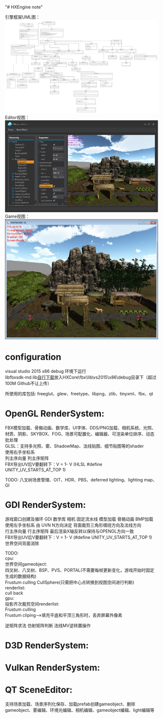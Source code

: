 "# HXEngine note" 

引擎框架UML图：  
<img class="shadow" src="./HXEngine UML.png" width="1024">  
Editor视图：  
<img class="shadow" src="./2.png" width="600">  
Game视图：  
<img class="shadow" src="./1.png" width="600">  

configuration
================================================================================
visual studio 2015  x86 debug 环境下运行  
libfbxsdk-md.lib[自行下载](https://pan.baidu.com/s/1oCiEz5Ol3jDkzU6Ut0FoQg)放入HXCore\fbx\lib\vs2015\x86\debug目录下（超过100M Github不让上传）

所使用的库包括: freeglut、glew、freetype、libpng、zlib、tinyxml、fbx、qt

OpenGL RenderSystem:
================================================================================
FBX模型加载、骨骼动画、数学库、UI字体、DDS/PNG加载、相机系统、光照、材质、阴影、SKYBOX、FOG、场景可配置化、编辑器、可渲染单位排序、动态批处理  
GLSL：支持多光照、雾、ShadowMap、法线贴图、细节贴图等的shader  
使用右手坐标系  
列主序向量 列主序矩阵  
FBX导出UV后V要翻转下：V = 1- V (HLSL #define UNITY_UV_STARTS_AT_TOP 1)

TODO:
八叉树场景管理、OIT、HDR、PBS、deferred lighting、lighting map、GI

GDI RenderSystem:
================================================================================
游戏窗口创建及循环 GDI 数学库 相机 固定流水线 模型加载 骨骼动画 BMP加载  
使用左手坐标系     由 UVN N方向决定   背面裁剪三角形缠绕方向及法线方向  
行主序向量 行主序矩阵	最后渲染X轴反转以保持与OPENGL方向一致  
FBX导出UV后V要翻转下：V = 1- V (#define UNITY_UV_STARTS_AT_TOP 1)  
世界空间背面消除

TODO:  
cpu:  
	世界空间gameobject:  
		四叉树、八叉树、BSP、PVS、PORTAL(不需要每帧更新变化，游戏开始时固定生成的数据结构)  
		Frustum culling    CullSphere(只需把中心点转换到视图空间进行判断)  
	renderlist:  
		cull back  
gpu:  
	投影齐次裁剪空间renderlist:  
		Frustum culling  
		Frustum cliping-->填充平底和平顶三角形时，丢弃屏幕外像素
		
		
逆矩阵求法  仿射矩阵判断  法线MV逆转置操作

D3D RenderSystem:
================================================================================

Vulkan RenderSystem:
================================================================================

QT SceneEditor:
================================================================================
支持场景加载、场景序列化保存、加载prefab创建gameobject、删除gameobject、雾编辑、环境光编辑、相机编辑、gameobject编辑、light编辑等
